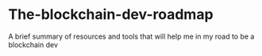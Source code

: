 # The-blockchain-dev-roadmap
A brief summary of resources and tools that will help me in my road to be a blockchain dev
